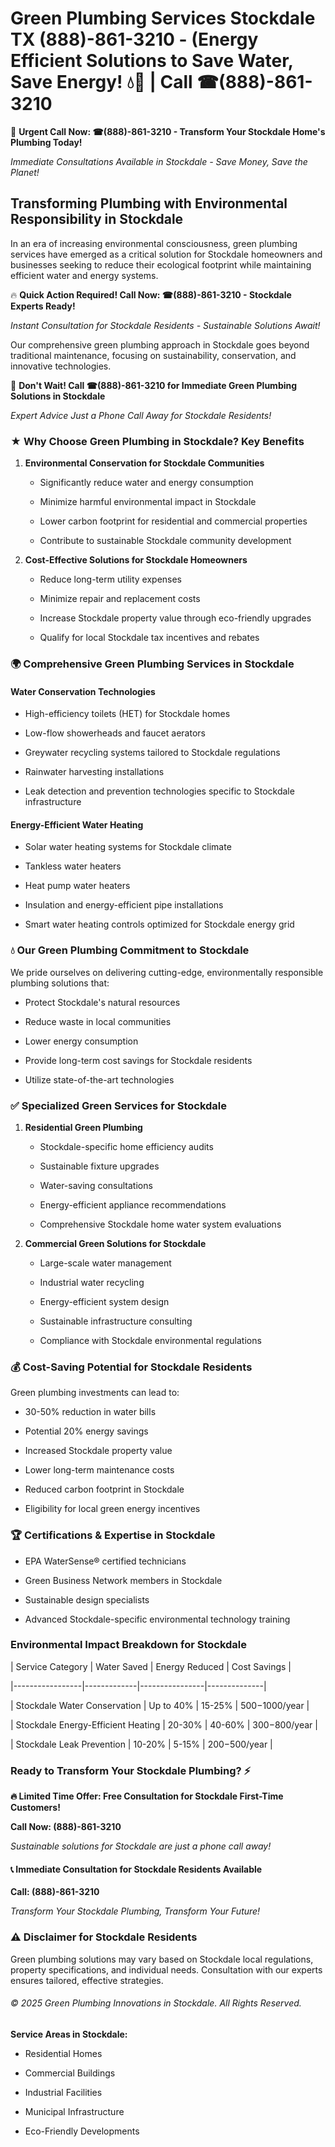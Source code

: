 # Green Plumbing Services Stockdale TX (888)-861-3210 - (Energy Efficient Solutions to Save Water, Save Energy! 💧🌿 | Call ☎(888)-861-3210

🚨 **Urgent Call Now: ☎(888)-861-3210 - Transform Your Stockdale Home's Plumbing Today!**
*Immediate Consultations Available in Stockdale - Save Money, Save the Planet!*

## Transforming Plumbing with Environmental Responsibility in Stockdale

In an era of increasing environmental consciousness, green plumbing services have emerged as a critical solution for Stockdale homeowners and businesses seeking to reduce their ecological footprint while maintaining efficient water and energy systems. 

🔥 **Quick Action Required! Call Now: ☎(888)-861-3210 - Stockdale Experts Ready!**
*Instant Consultation for Stockdale Residents - Sustainable Solutions Await!*

Our comprehensive green plumbing approach in Stockdale goes beyond traditional maintenance, focusing on sustainability, conservation, and innovative technologies.

🚨 **Don't Wait! Call ☎(888)-861-3210 for Immediate Green Plumbing Solutions in Stockdale**
*Expert Advice Just a Phone Call Away for Stockdale Residents!*

### ★ Why Choose Green Plumbing in Stockdale? Key Benefits

1. **Environmental Conservation for Stockdale Communities** 
   - Significantly reduce water and energy consumption
   - Minimize harmful environmental impact in Stockdale
   - Lower carbon footprint for residential and commercial properties
   - Contribute to sustainable Stockdale community development

2. **Cost-Effective Solutions for Stockdale Homeowners** 
   - Reduce long-term utility expenses
   - Minimize repair and replacement costs
   - Increase Stockdale property value through eco-friendly upgrades
   - Qualify for local Stockdale tax incentives and rebates

### 🌍 Comprehensive Green Plumbing Services in Stockdale

#### Water Conservation Technologies
- High-efficiency toilets (HET) for Stockdale homes
- Low-flow showerheads and faucet aerators
- Greywater recycling systems tailored to Stockdale regulations
- Rainwater harvesting installations
- Leak detection and prevention technologies specific to Stockdale infrastructure

#### Energy-Efficient Water Heating
- Solar water heating systems for Stockdale climate
- Tankless water heaters
- Heat pump water heaters
- Insulation and energy-efficient pipe installations
- Smart water heating controls optimized for Stockdale energy grid

### 💧 Our Green Plumbing Commitment to Stockdale

We pride ourselves on delivering cutting-edge, environmentally responsible plumbing solutions that:
- Protect Stockdale's natural resources
- Reduce waste in local communities
- Lower energy consumption
- Provide long-term cost savings for Stockdale residents
- Utilize state-of-the-art technologies

### ✅ Specialized Green Services for Stockdale

1. **Residential Green Plumbing**
   - Stockdale-specific home efficiency audits
   - Sustainable fixture upgrades
   - Water-saving consultations
   - Energy-efficient appliance recommendations
   - Comprehensive Stockdale home water system evaluations

2. **Commercial Green Solutions for Stockdale**
   - Large-scale water management
   - Industrial water recycling
   - Energy-efficient system design
   - Sustainable infrastructure consulting
   - Compliance with Stockdale environmental regulations

### 💰 Cost-Saving Potential for Stockdale Residents

Green plumbing investments can lead to:
- 30-50% reduction in water bills
- Potential 20% energy savings
- Increased Stockdale property value
- Lower long-term maintenance costs
- Reduced carbon footprint in Stockdale
- Eligibility for local green energy incentives

### 🏆 Certifications & Expertise in Stockdale

- EPA WaterSense® certified technicians
- Green Business Network members in Stockdale
- Sustainable design specialists
- Advanced Stockdale-specific environmental technology training

### Environmental Impact Breakdown for Stockdale

| Service Category | Water Saved | Energy Reduced | Cost Savings |
|-----------------|-------------|----------------|--------------|
| Stockdale Water Conservation | Up to 40% | 15-25% | $500-$1000/year |
| Stockdale Energy-Efficient Heating | 20-30% | 40-60% | $300-$800/year |
| Stockdale Leak Prevention | 10-20% | 5-15% | $200-$500/year |

### Ready to Transform Your Stockdale Plumbing? ⚡

**🔥 Limited Time Offer: Free Consultation for Stockdale First-Time Customers!**

**Call Now: (888)-861-3210**
*Sustainable solutions for Stockdale are just a phone call away!*

#### 📞 Immediate Consultation for Stockdale Residents Available

**Call: (888)-861-3210**
*Transform Your Stockdale Plumbing, Transform Your Future!*

### ⚠️ Disclaimer for Stockdale Residents

Green plumbing solutions may vary based on Stockdale local regulations, property specifications, and individual needs. Consultation with our experts ensures tailored, effective strategies.

###### © 2025 Green Plumbing Innovations in Stockdale. All Rights Reserved.

**Service Areas in Stockdale:** 
- Residential Homes
- Commercial Buildings
- Industrial Facilities
- Municipal Infrastructure
- Eco-Friendly Developments